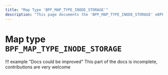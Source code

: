 ```yaml
---
title: "Map Type 'BPF_MAP_TYPE_INODE_STORAGE'"
description: "This page documents the 'BPF_MAP_TYPE_INODE_STORAGE' eBPF map type, including its defintion, usage, program types that can use it, and examples."
---
```

# Map type `BPF_MAP_TYPE_INODE_STORAGE`

!!! example "Docs could be improved"
    This part of the docs is incomplete, contributions are very welcome
